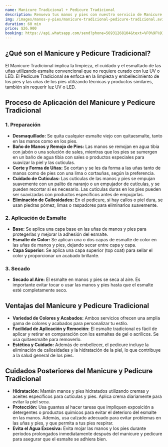 ```yaml
---
name: Manicure Tradicional + Pedicure Tradicional
description: Renueva tus manos y pies con nuestro servicio de Manicure Tradicional combinado con Pedicure Tradicional. Disfruta de un cuidado clásico y elegante para ambas partes, con un tratamiento profesional que resalta la belleza y salud de tus uñas.
img: /images/manos-y-pies/manicure-tradicional-pedicure-tradicional.avif
duration: 60 min
price: $26.900
booking: https://api.whatsapp.com/send?phone=56931268104&text=%F0%9F%91%8B%F0%9F%8F%BB%20%C2%A1Hola!%20Quisiera%20agendar%20una%20hora%20para%20el%20manicure%20tradicional%20%2B%20pedicure%20tradicional.
---
```


## ¿Qué son el Manicure y Pedicure Tradicional?

El Manicure Tradicional implica la limpieza, el cuidado y el esmaltado de las uñas utilizando esmalte convencional que no requiere curado con luz UV o LED. El Pedicure Tradicional se enfoca en la limpieza y embellecimiento de los pies y las uñas de los pies utilizando técnicas y productos similares, también sin requerir luz UV o LED.

## Proceso de Aplicación del Manicure y Pedicure Tradicional

### 1. Preparación

- **Desmaquillado:** Se quita cualquier esmalte viejo con quitaesmalte, tanto en las manos como en los pies.
- **Baño de Manos y Remojo de Pies:** Las manos se remojan en agua tibia con jabón o una solución de sales, mientras que los pies se sumergen en un baño de agua tibia con sales o productos especiales para suavizar la piel y las cutículas.
- **Corte y Forma de Uñas:** Se cortan y se les da forma a las uñas tanto de manos como de pies con una lima o cortauñas, según la preferencia.
- **Cuidado de Cutículas:** Las cutículas de las manos y pies se empujan suavemente con un palito de naranjo o un empujador de cutículas, y se pueden recortar si es necesario. Las cutículas duras en los pies pueden ser suavizadas con productos específicos antes de empujarlas.
- **Eliminación de Callosidades:** En el pedicure, si hay callos o piel dura, se usan piedras pómez, limas o raspadores para eliminarlos suavemente.

### 2. Aplicación de Esmalte

- **Base:** Se aplica una capa base en las uñas de manos y pies para protegerlas y mejorar la adhesión del esmalte.
- **Esmalte de Color:** Se aplican una o dos capas de esmalte de color en las uñas de manos y pies, dejando secar entre capa y capa.
- **Capa Superior:** Se aplica una capa superior (top coat) para sellar el color y proporcionar un acabado brillante.

### 3. Secado

- **Secado al Aire:** El esmalte en manos y pies se seca al aire. Es importante evitar tocar o usar las manos y pies hasta que el esmalte esté completamente seco.

## Ventajas del Manicure y Pedicure Tradicional

- **Variedad de Colores y Acabados:** Ambos servicios ofrecen una amplia gama de colores y acabados para personalizar tu estilo.
- **Facilidad de Aplicación y Remoción:** El esmalte tradicional es fácil de aplicar y retirar en comparación con los esmaltes de gel o acrílicos. Se usa quitaesmalte para removerlo.
- **Estética y Cuidado:** Además de embellecer, el pedicure incluye la eliminación de callosidades y la hidratación de la piel, lo que contribuye a la salud general de los pies.

## Cuidados Posteriores del Manicure y Pedicure Tradicional

- **Hidratación:** Mantén manos y pies hidratados utilizando cremas y aceites específicos para cutículas y pies. Aplica crema diariamente para evitar la piel seca.
- **Protección:** Usa guantes al hacer tareas que impliquen exposición a detergentes o productos químicos para evitar el deterioro del esmalte en las manos. Además, usa calzado adecuado para evitar problemas en las uñas y pies, y que permita a tus pies respirar.
- **Evita el Agua Excesiva:** Evita mojar las manos y los pies durante períodos prolongados inmediatamente después del manicure y pedicure para asegurar que el esmalte se adhiera bien.
